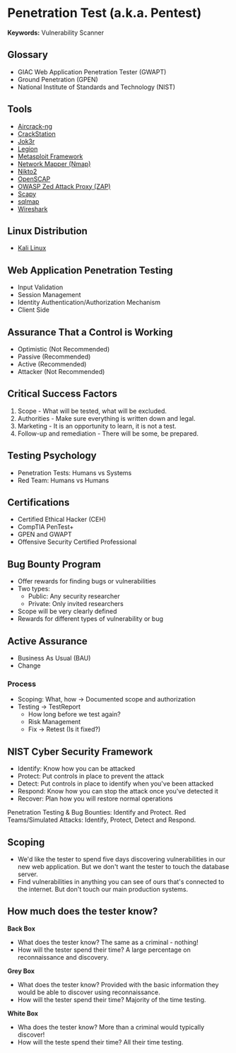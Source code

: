 # Penetration Test (a.k.a. Pentest)

**Keywords:** Vulnerability Scanner

<!--
https://github.com/mgeeky/Penetration-Testing-Tools

https://github.com/austinsonger/Incident-Playbook

https://app.pluralsight.com/search/?q=Web%20Application%20Penetration%20Testing&type=conference%2Cvideo-course%2Cguide%2Clab%2Cpath%2Cwebinar&m_sort=relevance&query_id=a00e45dd-78f1-4973-9978-c2fba7b3766a&source=user_typed

https://app.pluralsight.com/library/courses/penetration-testing-big-picture/table-of-contents

https://app.pluralsight.com/library/courses/web-app-pentesting-fundamentals/table-of-contents
https://app.pluralsight.com/library/courses/web-app-pentesting-input-validation/table-of-contents
https://app.pluralsight.com/library/courses/session-management-testing-web-application-penetration-testing/table-of-contents
https://app.pluralsight.com/library/courses/web-app-pentesting-client-side-testing/table-of-contents
https://app.pluralsight.com/library/courses/penetration-testing-identity-authentication-authorization-mechanism/table-of-contents
https://app.pluralsight.com/library/courses/web-app-pentesting-info-gathering/table-of-contents
https://app.pluralsight.com/library/courses/writing-penetration-testing-reports/table-of-contents
https://app.pluralsight.com/library/courses/web-app-pentesting-configuration-deployment-management/table-of-contents
https://app.pluralsight.com/library/courses/web-application-penetration-testing-business-logic-testing/table-of-contents
https://app.pluralsight.com/library/courses/web-app-pen-testing-weak-cryptography/table-of-contents
https://app.pluralsight.com/library/courses/web-app-pentesting-insecure-error-handling/table-of-contents
https://app.pluralsight.com/paths/skills/web-app-pen-testing
https://app.pluralsight.com/library/courses/kali-linux-penetration-testing-ethical-hacking/table-of-contents
https://app.pluralsight.com/paths/certificate/comptia-pentest-pt0-001

https://github.com/swisskyrepo/PayloadsAllTheThings
-->

## Glossary

- GIAC Web Application Penetration Tester (GWAPT)
- Ground Penetration (GPEN)
- National Institute of Standards and Technology (NIST)

## Tools

- [Aircrack-ng](/cyber-security/tools/aircrack-ng.md)
- [CrackStation](/cyber-security/tools/scapy.md)
- [Jok3r](/cyber-security/tools/jok3r.md)
- [Legion](/cyber-security/tools/legion.md)
- [Metasploit Framework](/metasploit-framework/README.md)
- [Network Mapper (Nmap)](/nmap.md)
- [Nikto2](/cyber-security/tools/nikto2.md)
- [OpenSCAP](/cyber-security/tools/openscap.md)
- [OWASP Zed Attack Proxy (ZAP)](/cyber-security/tools/zaproxy.md)
- [Scapy](/cyber-security/tools/scapy.md)
- [sqlmap](/cyber-security/tools/sqlmap.md)
- [Wireshark](/wireshark.md)

## Linux Distribution

- [Kali Linux](/kali.md)

## Web Application Penetration Testing

- Input Validation
- Session Management
- Identity Authentication/Authorization Mechanism
- Client Side

## Assurance That a Control is Working

- Optimistic (Not Recommended)
- Passive (Recommended)
- Active (Recommended)
- Attacker (Not Recommended)

<!--
Red Team (Simulated Attack and Response or STAR)
Bug Bounty

Pass or fail is never the objective of active assurance
The aim is to enable the blue team to improve how they detect and respond
-->

## Critical Success Factors

1. Scope - What will be tested, what will be excluded.
2. Authorities - Make sure everything is written down and legal.
3. Marketing - It is an opportunity to learn, it is not a test.
4. Follow-up and remediation - There will be some, be prepared.

## Testing Psychology

- Penetration Tests: Humans vs Systems
- Red Team: Humans vs Humans

## Certifications

- Certified Ethical Hacker (CEH)
- CompTIA PenTest+
- GPEN and GWAPT
- Offensive Security Certified Professional

<!--
- CREST membership for the organization
- PNPT
- OSCP
- OSWP
- eCPTX
- eWPT
- C|EH
-->

## Bug Bounty Program

- Offer rewards for finding bugs or vulnerabilities
- Two types:
  - Public: Any security researcher
  - Private: Only invited researchers
- Scope will be very clearly defined
- Rewards for different types of vulnerability or bug

## Active Assurance

- Business As Usual (BAU)
- Change

### Process

- Scoping: What, how -> Documented scope and authorization
- Testing -> TestReport
  - How long before we test again?
  - Risk Management
  - Fix -> Retest (Is it fixed?)

## NIST Cyber Security Framework

- Identify: Know how you can be attacked
- Protect: Put controls in place to prevent the attack
- Detect: Put controls in place to identify when you've been attacked
- Respond: Know how you can stop the attack once you've detected it
- Recover: Plan how you will restore normal operations

Penetration Testing & Bug Bounties: Identify and Protect. Red Teams/Simulated Attacks: Identify, Protect, Detect and Respond.

## Scoping

- We'd like the tester to spend five days discovering vulnerabilities in our new web application. But we don't want the tester to touch the database server.
- Find vulnerabilities in anything you can see of ours that's connected to the internet. But don't touch our main production systems.

## How much does the tester know?

**Back Box**

- What does the tester know? The same as a criminal - nothing!
- How will the tester spend their time? A large percentage on reconnaissance and discovery.

**Grey Box**

- What does the tester know? Provided with the basic information they would be able to discover using reconnaissance.
- How will the tester spend their time? Majority of the time testing.

**White Box**

- Wha does the tester know? More than a criminal would typically discover!
- How will the teste spend their time? All their time testing.
